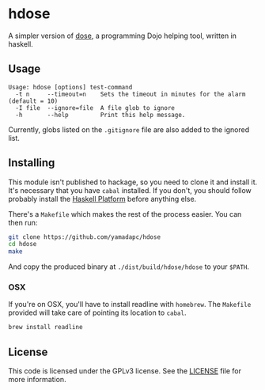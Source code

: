 hdose
=====
A simpler version of [dose](https://github.com/danilobellini/dose), a
programming Dojo helping tool, written in haskell.

## Usage
```
Usage: hdose [options] test-command
  -t n     --timeout=n    Sets the timeout in minutes for the alarm (default = 10)
  -I file  --ignore=file  A file glob to ignore
  -h       --help         Print this help message.
```

Currently, globs listed on the `.gitignore` file are also added to the ignored
list.

## Installing
This module isn't published to hackage, so you need to clone it and install it.
It's necessary that you have `cabal` installed. If you don't, you should
follow probably install the [Haskell Platform](https://www.haskell.org/platform/)
before anything else.

There's a `Makefile` which makes the rest of the process easier. You can then
run:
```bash
git clone https://github.com/yamadapc/hdose
cd hdose
make
```

And copy the produced binary at `./dist/build/hdose/hdose` to your `$PATH`.

### OSX
If you're on OSX, you'll have to install readline with `homebrew`. The
`Makefile` provided will take care of pointing its location to `cabal`.
```bash
brew install readline
```

## License
This code is licensed under the GPLv3 license. See the [LICENSE](/LICENSE) file
for more information.
